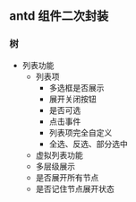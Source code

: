 ## antd 组件二次封装

### 树
+ 列表功能
    + 列表项
        + 多选框是否展示
        + 展开关闭按钮
        + 是否可选
        + 点击事件
        + 列表项完全自定义
        + 全选、反选、部分选中
    + 虚拟列表功能
    + 多层级展示
    + 是否展开所有节点
    + 是否记住节点展开状态